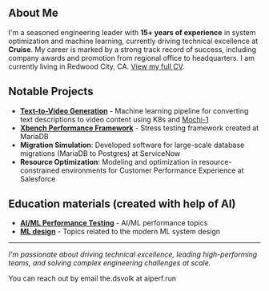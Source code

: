 
## About Me

I'm a seasoned engineering leader with **15+ years of experience** in system optimization and machine learning, currently driving technical excellence at **Cruise**. My career is marked by a strong track record of success, including company awards and promotion from regional office to headquarters. I am currently living in Redwood City, CA. [View my full CV](./Cruise_Dmitry_Volkov_CV.pdf). 

## Notable Projects

- **[Text-to-Video Generation](https://github.com/the-dsvolk/text-to-video)** - Machine learning pipeline for converting text descriptions to video content using K8s and [Mochi-1](https://github.com/genmoai/mochi) 
- **[Xbench Performance Framework](https://github.com/the-dsvolk/Xbench)** - Stress testing framework created at MariaDB
- **Migration Simulation**: Developed software for large-scale database migrations (MariaDB to Postgres) at ServiceNow  
- **Resource Optimization**: Modeling and optimization in resource-constrained environments for Customer Performance Experience at Salesforce

## Education materials (created with help of AI)

- **[AI/ML Performance Testing](https://the-dsvolk.github.io/ai-perf/)** - AI/ML performance topics
- **[ML design](https://the-dsvolk.github.io/ml-design/)** - Topics related to the modern ML system design

---

*I'm passionate about driving technical excellence, leading high-performing teams, and solving complex engineering challenges at scale.*

You can reach out by email the.dsvolk at aiperf.run
